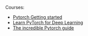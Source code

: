Courses:

* [Pytorch Getting started](https://pytorch.org/tutorials/index.html)
* [Learn PyTorch for Deep Learning](https://github.com/mrdbourke/pytorch-deep-learning)
* [The incredible Pytorch guide](https://github.com/ritchieng/the-incredible-pytorch)
